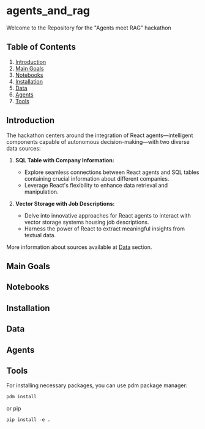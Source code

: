 # agents_and_rag
Welcome to the Repository for the "Agents meet RAG" hackathon

## Table of Contents
1. [Introduction](#introduction)
2. [Main Goals](#main-goals)
3. [Notebooks](#notebooks)
4. [Installation](#installation)
5. [Data](#data)
6. [Agents](#agents)
7. [Tools](#tools)

## Introduction <a name="introduction"></a>

The hackathon centers around the integration of React agents—intelligent components capable of autonomous decision-making—with two diverse data sources:

1. **SQL Table with Company Information:**
   - Explore seamless connections between React agents and SQL tables containing crucial information about different companies.
   - Leverage React's flexibility to enhance data retrieval and manipulation.

2. **Vector Storage with Job Descriptions:**
   - Delve into innovative approaches for React agents to interact with vector storage systems housing job descriptions.
   - Harness the power of React to extract meaningful insights from textual data.

More information about sources available at [Data](#data) section.

## Main Goals <a name="main-goals"></a>


## Notebooks <a name="notebooks"></a>

## Installation <a name="installation"></a>

## Data <a name="data"></a>

## Agents <a name="agents"></a>

## Tools <a name="tools"></a>

For installing necessary packages, you can use pdm package manager:

```python
pdm install
```

or pip

```python
pip install -e .
```
